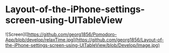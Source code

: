 # Layout-of-the-iPhone-settings-screen-using-UITableView

![Screen]([https://github.com/georg1856/Pomodoro-App/blob/develop/relaxTime.jpg](https://github.com/georg1856/Layout-of-the-iPhone-settings-screen-using-UITableView/blob/Develop/Image.jpg)

